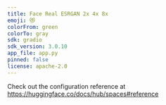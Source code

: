 ```yaml
---
title: Face Real ESRGAN 2x 4x 8x
emoji: 😻
colorFrom: green
colorTo: gray
sdk: gradio
sdk_version: 3.0.10
app_file: app.py
pinned: false
license: apache-2.0
---
```


Check out the configuration reference at https://huggingface.co/docs/hub/spaces#reference
